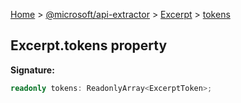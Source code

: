 [Home](./index) &gt; [@microsoft/api-extractor](./api-extractor.md) &gt; [Excerpt](./api-extractor.excerpt.md) &gt; [tokens](./api-extractor.excerpt.tokens.md)

## Excerpt.tokens property

<b>Signature:</b>

```typescript
readonly tokens: ReadonlyArray<ExcerptToken>;
```
